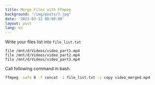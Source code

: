 ```yaml
---
title: Merge Files with FFmpeg
background: "/img/posts/7.jpg"
date: '2023-03-12 08:00:00'
layout: post
lang: en
---
```


Write your files list into ```file_list.txt```
```
file /mnt/d/Videos/video_part1.mp4
file /mnt/d/Videos/video_part2.mp4
file /mnt/d/Videos/video_part3.mp4
```


Call following command in bash.
```bash
ffmpeg -safe 0 -f concat -i file_list.txt -c copy video_merged.mp4
```

